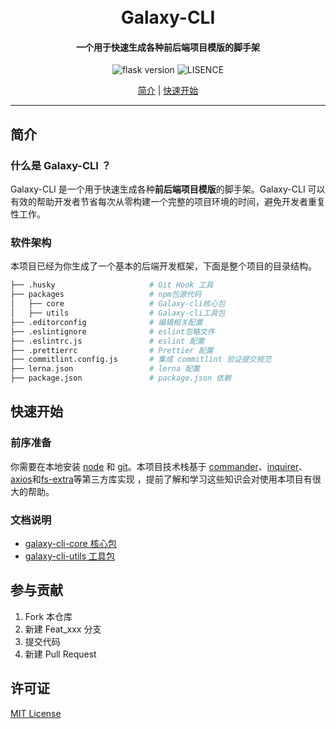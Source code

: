 <h1 align="center">
  <br>
  Galaxy-CLI
</h1>
<h4 align="center">一个用于快速生成各种前后端项目模版的脚手架</h4>

<p align="center">
  <img src="https://img.shields.io/badge/Node-12.0.0-green" alt="flask version" data-canonical-src="https://img.shields.io/badge/Node-12.0.0-green" style="max-width:100%;">
  <img src="https://img.shields.io/badge/license-MIT-lightgrey" alt="LISENCE" data-canonical-src="https://img.shields.io/badge/license-MIT-lightgrey" style="max-width:100%;">
</p>
<p align="center">
  <a href="#简介">简介</a>&nbsp;|&nbsp;<a href="#快速开始">快速开始</a>
</p>

* * *
## 简介

### 什么是 Galaxy-CLI ？

Galaxy-CLI 是一个用于快速生成各种**前后端项目模版**的脚手架。Galaxy-CLI 可以有效的帮助开发者节省每次从零构建一个完整的项目环境的时间，避免开发者重复性工作。

### 软件架构
本项目已经为你生成了一个基本的后端开发框架，下面是整个项目的目录结构。

```bash
├── .husky                     # Git Hook 工具
├── packages                   # npm包源代码
│   ├── core                   # Galaxy-cli核心包
│   ├── utils                  # Galaxy-cli工具包
├── .editorconfig              # 编辑相关配置
├── .eslintignore              # eslint忽略文件
├── .eslintrc.js               # eslint 配置
├── .prettierrc                # Prettier 配置
├── commitlint.config.js       # 集成 commitlint 验证提交规范
├── lerna.json                 # lerna 配置
├── package.json               # package.json 依赖
```

## 快速开始

### 前序准备

你需要在本地安装 [node](http://nodejs.org/) 和 [git](https://git-scm.com/)。本项目技术栈基于 [commander](https://github.com/tj/commander.js)、[inquirer](https://github.com/SBoudrias/Inquirer.js)、[axios](https://github.com/axios/axios)和[fs-extra](https://github.com/jprichardson/node-fs-extra)等第三方库实现 ，提前了解和学习这些知识会对使用本项目有很大的帮助。

### 文档说明

- [galaxy-cli-core 核心包](./packages/core/README.md)
- [galaxy-cli-utils 工具包](./packages/utils/README.md)

## 参与贡献

1.  Fork 本仓库
2.  新建 Feat_xxx 分支
3.  提交代码
4.  新建 Pull Request  

## 许可证

[MIT License](https://github.com/sankeyangshu/galaxy-cli/blob/master/LICENSE)
